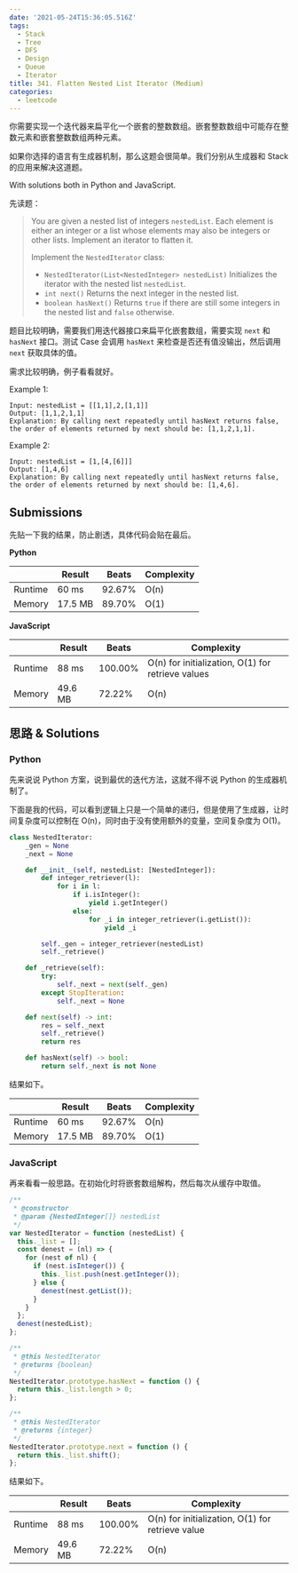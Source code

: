 ```yaml
---
date: '2021-05-24T15:36:05.516Z'
tags:
  - Stack
  - Tree
  - DFS
  - Design
  - Queue
  - Iterator
title: 341. Flatten Nested List Iterator (Medium)
categories:
  - leetcode
---
```


你需要实现一个迭代器来扁平化一个嵌套的整数数组。嵌套整数数组中可能存在整数元素和嵌套整数数组两种元素。

如果你选择的语言有生成器机制，那么这题会很简单。我们分别从生成器和 Stack 的应用来解决这道题。

<!-- more -->

With solutions both in Python and JavaScript.

先读题：

> You are given a nested list of integers `nestedList`. Each element is either an integer or a list whose elements may also be integers or other lists. Implement an iterator to flatten it.
>
> Implement the `NestedIterator` class:
>
> - `NestedIterator(List<NestedInteger> nestedList)` Initializes the iterator with the nested list `nestedList`.
> - `int next()` Returns the next integer in the nested list.
> - `boolean hasNext()` Returns `true` if there are still some integers in the nested list and `false` otherwise.

题目比较明确，需要我们用迭代器接口来扁平化嵌套数组，需要实现 `next` 和 `hasNext` 接口。测试 Case 会调用 `hasNext` 来检查是否还有值没输出，然后调用 `next` 获取具体的值。

需求比较明确，例子看看就好。

Example 1:

```console
Input: nestedList = [[1,1],2,[1,1]]
Output: [1,1,2,1,1]
Explanation: By calling next repeatedly until hasNext returns false, the order of elements returned by next should be: [1,1,2,1,1].
```

Example 2:

```console
Input: nestedList = [1,[4,[6]]]
Output: [1,4,6]
Explanation: By calling next repeatedly until hasNext returns false, the order of elements returned by next should be: [1,4,6].
```

## Submissions

先贴一下我的结果，防止剧透，具体代码会贴在最后。

**Python**

|         | Result  | Beats  | Complexity |
| ------- | ------- | ------ | ---------- |
| Runtime | 60 ms   | 92.67% | O(n)       |
| Memory  | 17.5 MB | 89.70% | O(1)       |

**JavaScript**

|         | Result  | Beats   | Complexity                                        |
| ------- | ------- | ------- | ------------------------------------------------- |
| Runtime | 88 ms   | 100.00% | O(n) for initialization, O(1) for retrieve values |
| Memory  | 49.6 MB | 72.22%  | O(n)                                              |

## 思路 & Solutions

### Python

先来说说 Python 方案，说到最优的迭代方法，这就不得不说 Python 的生成器机制了。

下面是我的代码，可以看到逻辑上只是一个简单的递归，但是使用了生成器，让时间复杂度可以控制在 O(n)，同时由于没有使用额外的变量，空间复杂度为 O(1)。

```python
class NestedIterator:
    _gen = None
    _next = None

    def __init__(self, nestedList: [NestedInteger]):
        def integer_retriever(l):
            for i in l:
                if i.isInteger():
                    yield i.getInteger()
                else:
                    for _i in integer_retriever(i.getList()):
                        yield _i

        self._gen = integer_retriever(nestedList)
        self._retrieve()

    def _retrieve(self):
        try:
            self._next = next(self._gen)
        except StopIteration:
            self._next = None

    def next(self) -> int:
        res = self._next
        self._retrieve()
        return res

    def hasNext(self) -> bool:
        return self._next is not None

```

结果如下。

|         | Result  | Beats  | Complexity |
| ------- | ------- | ------ | ---------- |
| Runtime | 60 ms   | 92.67% | O(n)       |
| Memory  | 17.5 MB | 89.70% | O(1)       |

### JavaScript

再来看看一般思路。在初始化时将嵌套数组解构，然后每次从缓存中取值。

```javascript
/**
 * @constructor
 * @param {NestedInteger[]} nestedList
 */
var NestedIterator = function (nestedList) {
  this._list = [];
  const denest = (nl) => {
    for (nest of nl) {
      if (nest.isInteger()) {
        this._list.push(nest.getInteger());
      } else {
        denest(nest.getList());
      }
    }
  };
  denest(nestedList);
};

/**
 * @this NestedIterator
 * @returns {boolean}
 */
NestedIterator.prototype.hasNext = function () {
  return this._list.length > 0;
};

/**
 * @this NestedIterator
 * @returns {integer}
 */
NestedIterator.prototype.next = function () {
  return this._list.shift();
};
```

结果如下。

|         | Result  | Beats   | Complexity                                       |
| ------- | ------- | ------- | ------------------------------------------------ |
| Runtime | 88 ms   | 100.00% | O(n) for initialization, O(1) for retrieve value |
| Memory  | 49.6 MB | 72.22%  | O(n)                                             |
